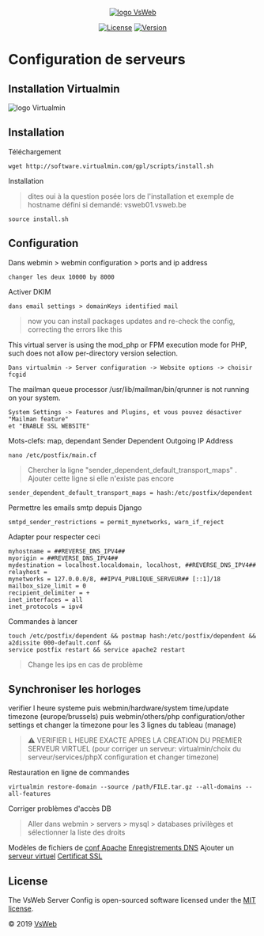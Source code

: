 <p align="center">
    <a href="https://vsweb.be"><img src="https://vsweb.be/userfiles/images/14548837631453228685logo.png" alt="logo VsWeb"></a>
</p>

<p align="center">
    <a href="https://opensource.org/licenses/MIT" target="_blank"><img src="https://img.shields.io/badge/License-MIT-yellow.svg" alt="License"></a>
    <a href="https://github.com/jul6art/symfony-skeleton" target="_blank"><img src="https://img.shields.io/static/v1?label=stable&message=v1&color=success" alt="Version"></a>
</p>

Configuration de serveurs
=========================
Installation Virtualmin
-----------------------

![logo Virtualmin](https://www.virtualmin.com/images/virtualmin-logo-220x45.png "logo virtualmin")

Installation
------------

Téléchargement

```console
wget http://software.virtualmin.com/gpl/scripts/install.sh
```

Installation 
> dites oui à la question posée lors de l'installation et exemple de hostname défini si demandé: vsweb01.vsweb.be

```console
source install.sh 
```
    
Configuration
-------------

Dans webmin > webmin configuration > ports and ip address

    changer les deux 10000 by 8000
    
Activer DKIM

    dans email settings > domainKeys identified mail
    
> now you can install packages updates and re-check the config, correcting the errors like this

This virtual server is using the mod_php or FPM execution mode for PHP, such does not allow per-directory version selection.

    Dans virtualmin -> Server configuration -> Website options -> choisir fcgid

The mailman queue processor /usr/lib/mailman/bin/qrunner is not running on your system.

    System Settings -> Features and Plugins, et vous pouvez désactiver "Mailman feature"
    et "ENABLE SSL WEBSITE"
 
Mots-clefs: map, dependant
Sender Dependent Outgoing IP Address

```console
nano /etc/postfix/main.cf
```

> Chercher la ligne "sender_dependent_default_transport_maps" . Ajouter cette ligne si elle n'existe pas encore

```console
sender_dependent_default_transport_maps = hash:/etc/postfix/dependent
```
    
Permettre les emails smtp depuis Django

```console
smtpd_sender_restrictions = permit_mynetworks, warn_if_reject
```
    
Adapter pour respecter ceci
    
```console
myhostname = ##REVERSE_DNS_IPV4##
myorigin = ##REVERSE_DNS_IPV4##
mydestination = localhost.localdomain, localhost, ##REVERSE_DNS_IPV4##
relayhost =
mynetworks = 127.0.0.0/8, ##IPV4_PUBLIQUE_SERVEUR## [::1]/18
mailbox_size_limit = 0
recipient_delimiter = +
inet_interfaces = all
inet_protocols = ipv4
```

Commandes à lancer

```console
touch /etc/postfix/dependent && postmap hash:/etc/postfix/dependent &&
a2dissite 000-default.conf &&
service postfix restart && service apache2 restart
```
    
> Change les ips en cas de problème


Synchroniser les horloges
-------------------------

verifier l heure systeme
puis webmin/hardware/system time/update timezone (europe/brussels)
puis webmin/others/php configuration/other settings et changer la timezone pour les 3 lignes du tableau (manage)

> :warning: VERIFIER L HEURE EXACTE APRES LA CREATION DU PREMIER SERVEUR VIRTUEL (pour corriger un serveur: virtualmin/choix du serveur/services/phpX configuration et changer timezone)
    
Restauration en ligne de commandes

```console
virtualmin restore-domain --source /path/FILE.tar.gz --all-domains --all-features
```
    
Corriger problèmes d'accès DB
 
> Aller dans webmin > servers > mysql > databases privilèges et sélectionner la liste des droits


Modèles de fichiers de [conf Apache](VHOST.md)
[Enregistrements DNS](DNS.md)
Ajouter un [serveur virtuel](NEW_VIRTUAL_SERVER.md)
[Certificat SSL](SSL.md)


License
-------

The VsWeb Server Config is open-sourced software licensed under the [MIT license](https://opensource.org/licenses/MIT).

&copy; 2019 [VsWeb](https://vsweb.be)
